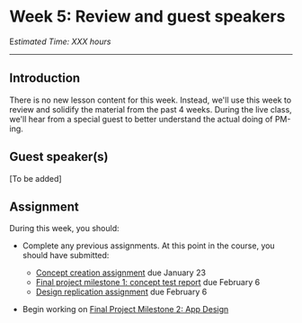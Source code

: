 
# Week 5: Review and guest speakers

E*stimated Time: XXX hours*

---

## Introduction
There is no new lesson content for this week. Instead, we'll use this week to review and solidify the material from the past 4 weeks. During the live class, we'll hear from a special guest to better understand the actual doing of PM-ing.

## Guest speaker(s)
[To be added]


## Assignment

During this week, you should:
- Complete any previous assignments. At this point in the course, you should have submitted:
  - [Concept creation assignment](/assignment-concept-tests.html) due January 23
  - [Final project milestone 1: concept test report](/concept-testing.html) due February 6
  - [Design replication assignment](/assignment-design-replication.html) due February 6
  
- Begin working on [Final Project Milestone 2: App Design](/app-designs.html)
